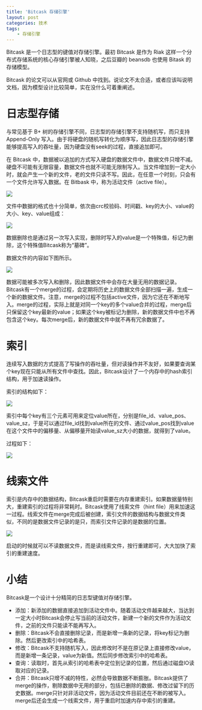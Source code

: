 ```yaml
---
title: 'Bitcask 存储引擎'
layout: post
categories: 技术
tags:
    - 存储引擎
---
```


Bitcask 是一个日志型的键值对存储引擎。最初 Bitcask 是作为 Riak 这样一个分布式存储系统的核心存储引擎被人知晓，之后豆瓣的 beansdb 也使用 Bitask 的存储模型。

Bitcask 的论文可以从官网或 Github 中找到。说论文不太合适，或者应该叫说明文档，因为模型设计比较简单，实在没什么可着重阐述。

# 日志型存储

与常见基于 B+ 树的存储引擎不同，日志型的存储引擎不支持随机写，而只支持 Append-Only 写入。由于将硬盘的随机写转化为顺序写，因此日志型的存储引擎能够提高写入的吞吐量，因为硬盘没有seek的过程，直接追加即可。

在 Bitcask 中，数据被以追加的方式写入硬盘的数据文件中，数据文件只增不减。硬盘不可能有无限容量，数据文件也就不可能无限制写入。当文件增加到一定大小时，就会产生一个新的文件，老的文件只读不写。因此，在任意一个时刻，只会有一个文件允许写入数据。在 Bitbask 中，称为活动文件（active file）。

![](../img/2020-04-03/20200403195136.png)

文件中数据的格式也十分简单，依次由crc校验码、时间戳、key的大小、value的大小、key、value组成：

![](../img/2020-04-03/20200403195417.png)

数据删除也是通过另一次写入实现，删除时写入的value是一个特殊值，标记为删除，这个特殊值Bitcask称为“墓碑”。

数据文件的内容如下图所示。

![](../img/2020-04-03/20200403195853.png)

数据可能被多次写入和删除，因此数据文件中会存在大量无用的数据记录。Bitcask有一个merge的过程，会定期将历史上的数据文件全部扫描一遍，生成一个新的数据文件。注意，merge的过程不包括active文件，因为它还在不断地写入。merge的过程，实际上就是对同一个key的多个value合并的过程，merge后只保留这个key最新的value；如果这个key被标记为删除，新的数据文件中也不再包含这个key。每次merge后，新的数据文件中就不再有冗余数据了。

# 索引

连续写入数据的方式提高了写操作的吞吐量，但对读操作并不友好，如果要查询某个key现在只能从所有文件中查找。因此，Bitcask设计了一个内存中的hash索引结构，用于加速读操作。

索引的结构如下：

![](../img/2020-04-03/20200403200637.png)

索引中每个key有三个元素可用来定位value所在，分别是file_id、value_pos、value_sz，于是可以通过file_id找到value所在的文件、通过value_pos找到value在这个文件中的偏移量、从偏移量开始读value_sz大小的数据，就得到了value。

过程如下：

![](../img/2020-04-03/20200403200938.png)

# 线索文件

索引是内存中的数据结构，Bitcask重启时需要在内存重建索引。如果数据量特别大，重建索引的过程将非常耗时。Bitcask使用了线索文件（hint file）用来加速这一过程。线索文件在merge完成后被创建，索引文件的数据结构与数据文件类似，不同的是数据文件记录的是只，而索引文件记录的是数据的位置。

![](../img/2020-04-03/20200407130243.png)

启动的时候就可以不读数据文件，而是读线索文件，按行重建即可，大大加快了索引的重建速度。

# 小结

Bitcask是一个设计十分精简的日志型键值对存储引擎。

* 添加：新添加的数据直接追加到活动文件中。随着活动文件越来越大，当达到一定大小时Bitcask会停止写当前的活动文件，新建一个新的文件作为活动文件，之前的文件只能读不能再写入。
* 删除：Bitcask不会直接删除记录，而是新增一条新的记录，将key标记为删除。然后更改索引中的哈希表。
* 修改：Bitcask不支持随机写入，因此修改时不是在原记录上直接修改value，而是新增一条记录，value为新值。然后同步修改索引中的哈希表。
* 查询：读取时，首先从索引的哈希表中定位到记录的位置，然后通过磁盘IO读取对应的记录。
* 合并：Bitcask只增不减的特性，必然会导致数据不断膨胀。Bitcask提供了merge的操作，剔除数据中无用的部分，包括已删除的数据、修改过留下的历史数据。merge只针对非活动文件，因为活动文件目前还在不断的被写入。merge后还会生成一个线索文件，用于重启时加速内存中索引的重建。